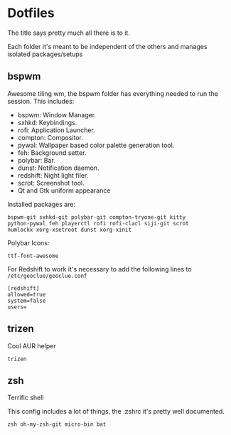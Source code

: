 # Dotfiles

The title says pretty much all there is to it.

Each folder it's meant to be independent of the others and manages isolated packages/setups

## bspwm

Awesome tiling wm, the bspwm folder has everything needed to run the session. This includes:

  - bspwm: Window Manager.
  - sxhkd: Keybindings.
  - rofi: Application Launcher.
  - compton: Compositor.
  - pywal: Wallpaper based color palette generation tool.
  - feh: Background setter.
  - polybar: Bar.
  - dunst: Notification daemon.
  - redshift: Night light filer.
  - scrot: Screenshot tool.
  - Qt and Gtk uniform appearance
  
Installed packages are: 
```
bspwm-git sxhkd-git polybar-git compton-tryone-git kitty 
python-pywal feh playerctl rofi rofi-clacl siji-git scrot 
numlockx xorg-xsetroot dunst xorg-xinit
``` 
Polybar Icons:
```
ttf-font-awesome 
```

For Redshift to work it's necessary to add the following lines to `/etc/geoclue/geoclue.conf`
```
[redshift]
allowed=true
system=false
users=
```

## trizen

Cool AUR helper

```
trizen
```

## zsh

Terrific shell

This config includes a lot of things, the .zshrc it's pretty well documented.
```
zsh oh-my-zsh-git micro-bin bat
```
